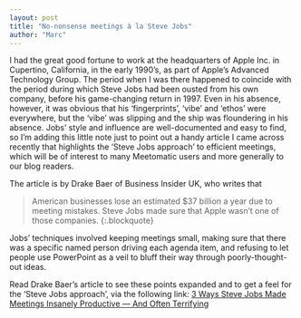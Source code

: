 ```yaml
---
layout: post
title: "No-nonsense meetings à la Steve Jobs"
author: "Marc"
---
```

 
I had the great good fortune to work at the headquarters of Apple Inc. in
Cupertino, California, in the early 1990’s, as part of Apple’s Advanced
Technology Group. The period when I was there happened to coincide with the
period during which Steve Jobs had been ousted from his own company, before his
game-changing return in 1997. Even in his absence, however, it was obvious that
his ‘fingerprints’, ‘vibe’ and ‘ethos’ were everywhere, but the ‘vibe’ was
slipping and the ship was floundering in his absence. Jobs’ style and influence
are well-documented and easy to find, so I’m adding this little note just to
point out a handy article I came across recently that highlights the ‘Steve
Jobs approach’ to efficient meetings, which will be of interest to many
Meetomatic users and more generally to our blog readers.

The article is by Drake Baer of Business Insider UK, who writes that

> American businesses lose an estimated $37 billion a year due to meeting
> mistakes. Steve Jobs made sure that Apple wasn’t one of those companies.
{:.blockquote}

Jobs’ techniques involved keeping meetings small, making sure that there was a
specific named person driving each agenda item, and refusing to let people use
PowerPoint as a veil to bluff their way through poorly-thought-out ideas.

Read Drake Baer’s article to see these points expanded and to get a feel for
the ‘Steve Jobs approach’, via the following link: [3 Ways Steve Jobs Made
Meetings Insanely Productive — And Often Terrifying](http://uk.businessinsider.com/steve-jobs-meeting-techniques-2014-12#ixzz3NaCe5qzU)
